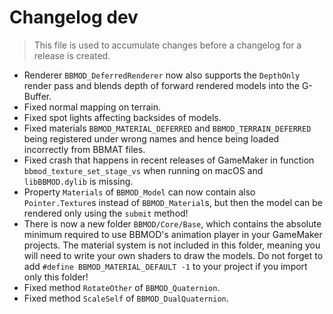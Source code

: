 # Changelog dev
> This file is used to accumulate changes before a changelog for a release is created.

* Renderer `BBMOD_DeferredRenderer` now also supports the `DepthOnly` render pass and blends depth of forward rendered models into the G-Buffer.
* Fixed normal mapping on terrain.
* Fixed spot lights affecting backsides of models.
* Fixed materials `BBMOD_MATERIAL_DEFERRED` and `BBMOD_TERRAIN_DEFERRED` being registered under wrong names and hence being loaded incorrectly from BBMAT files.
* Fixed crash that happens in recent releases of GameMaker in function `bbmod_texture_set_stage_vs` when running on macOS and `libBBMOD.dylib` is missing.
* Property `Materials` of `BBMOD_Model` can now contain also `Pointer.Texture`s instead of `BBMOD_Material`s, but then the model can be rendered only using the `submit` method!
* There is now a new folder `BBMOD/Core/Base`, which contains the absolute minimum required to use BBMOD's animation player in your GameMaker projects. The material system is not included in this folder, meaning you will need to write your own shaders to draw the models. Do not forget to add `#define BBMOD_MATERIAL_DEFAULT -1` to your project if you import only this folder!
* Fixed method `RotateOther` of `BBMOD_Quaternion`.
* Fixed method `ScaleSelf` of `BBMOD_DualQuaternion`.

